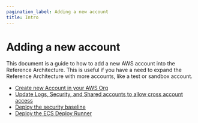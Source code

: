 ```yaml
---
pagination_label: Adding a new account
title: Intro
---
```


# Adding a new account

This document is a guide to how to add a new AWS account into the Reference Architecture. This is useful if you have a
need to expand the Reference Architecture with more accounts, like a test or sandbox account.

* [Create new Account in your AWS Org](./02-create-new-account-in-your-aws-org.md)
* [Update Logs, Security, and Shared accounts to allow cross account access](./03-update-logs-security-shared-accounts-to-allow-cross-account-access.md)
* [Deploy the security baseline](./04-deploy-the-security-baseline.md)
* [Deploy the ECS Deploy Runner](./05-deploy-the-ecs-deploy-runner.md)


<!-- ##DOCS-SOURCER-START
{"sourcePlugin":"Local File Copier","hash":"1d4107f663861340fc8b02b91a6a1990"}
##DOCS-SOURCER-END -->
